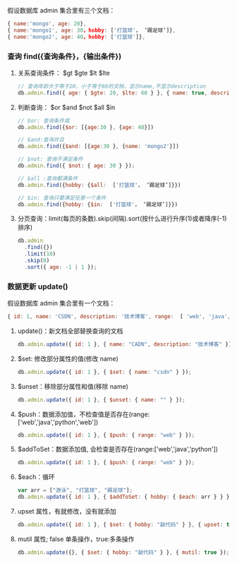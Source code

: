 假设数据库 admin 集合里有三个文档：

```javascript
{ name:'mongo', age: 20},
{ name:'mongo1', age: 30，hobby: ['打篮球'， ‘踢足球’]},
{ name:'mongo2', age: 40，hobby: ['打篮球']},
```

### 查询 find({查询条件}，{输出条件})

1. 关系查询条件： $gt $gte $lt $lte
   ```javascript
   // 查询年龄大于等于20，小于等于60的文档，显示name,不显示description
   db.admin.find({ age: { $gte: 20, $lte: 60 } }, { name: true, description: false });
   ```
2. 判断查询： $or $and $not $all $in

   ```javascript
   // $or: 查询条件或
   db.admin.find({$or: [{age:30 }, {age: 40}])
   ```

   ```javascript
   // $and:查询并且
   db.admin.find({$and: [{age:30 }, {name: 'mongo2'}])
   ```

   ```javascript
   // $not: 查询不满足条件
   db.admin.find({ $not: { age: 30 } });
   ```

   ```javascript
   // $all :查询都满条件
   db.admin.find({hobby: {$all:  ['打篮球'， ‘踢足球’]}})
   ```

   ```javascript
   // $in: 查询只要满足任意一个条件
   db.admin.find({hobby: {$in:  ['打篮球'， ‘踢足球’]}})
   ```

3. 分页查询：limit(每页的条数).skip(间隔).sort(按什么进行升序(1)或者降序(-1)排序)
   ```javascript
   db.admin
     .find({})
     .limit(10)
     .skip(0)
     .sort({ age: -1 | 1 });
   ```

### 数据更新 update()

假设数据库 admin 集合里有一个文档：

```javascript
{ id: 1, name: 'CSDN', description: '技术博客', range:  [ 'web', 'java', 'python' ] }
```

1.  update()：新文档全部替换查询的文档
    ```javascript
    db.admin.update({ id: 1 }, { name: "CADN", description: "技术博客" });
    ```
2.  $set: 修改部分属性的值(修改 name)
    ```javascript
    db.admin.update({ id: 1 }, { $set: { name: "csdn" } });
    ```
3.  $unset：移除部分属性和值(移除 name)
    ```javascript
    db.admin.update({ id: 1 }, { $unset: { name: "" } });
    ```
4.  $push：数据添加值，不检查值是否存在(range:['web','java','python','web'])
    ```javascript
    db.admin.update({ id: 1 }, { $push: { range: "web" } });
    ```
5.  $addToSet：数据添加值, 会检查是否存在(range:['web','java','python'])
    ```javascript
    db.admin.update({ id: 1 }, { $push: { range: "web" } });
    ```
6.  $each：循环
    ```javascript
    var arr = ["游泳", "打篮球", "踢足球"];
    db.admin.update({ id: 1 }, { $addToSet: { hobby: { $each: arr } } });
    ```
7.  upset 属性，有就修改，没有就添加
    ```javascript
    db.admin.update({ id: 1 }, { $set: { hobby: "敲代码" } }, { upset: true });
    ```
8.  mutil 属性; false 单条操作，true:多条操作
    ```javascript
    db.admin.update({}, { $set: { hobby: "敲代码" } }, { mutil: true });
    ```

